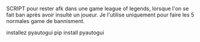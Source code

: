 SCRIPT pour rester afk dans une game league of legends, lorsque l'on se fait ban après avoir insulté un joueur.
Je l'utilise uniquement pour faire les 5 normales game de bannisment.

installez pyautogui
pip install pyautogui
